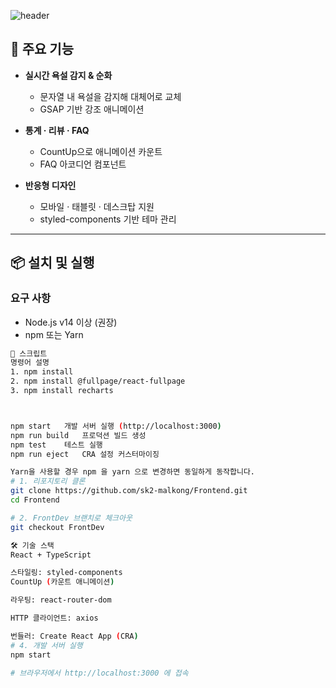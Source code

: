 ![header](https://capsule-render.vercel.app/api?type=waving&color=gradient&height=192&section=header&text=PURGO%20frontend&fontSize=90&animation=fadeIn&fontColor=FFF)


## 🚀 주요 기능

- **실시간 욕설 감지 & 순화**  
  - 문자열 내 욕설을 감지해 대체어로 교체  
  - GSAP 기반 강조 애니메이션  

- **통계 · 리뷰 · FAQ**  
  - CountUp으로 애니메이션 카운트  
  - FAQ 아코디언 컴포넌트  

- **반응형 디자인**  
  - 모바일 · 태블릿 · 데스크탑 지원  
  - styled-components 기반 테마 관리

---

## 📦 설치 및 실행

### 요구 사항

- Node.js v14 이상 (권장)  
- npm 또는 Yarn

```bash
📝 스크립트
명령어	설명
1. npm install
2. npm install @fullpage/react-fullpage
3. npm install recharts



npm start	개발 서버 실행 (http://localhost:3000)
npm run build	프로덕션 빌드 생성
npm test	테스트 실행
npm run eject	CRA 설정 커스터마이징

Yarn을 사용할 경우 npm 을 yarn 으로 변경하면 동일하게 동작합니다.
# 1. 리포지토리 클론
git clone https://github.com/sk2-malkong/Frontend.git
cd Frontend

# 2. FrontDev 브랜치로 체크아웃
git checkout FrontDev

🛠️ 기술 스택
React + TypeScript

스타일링: styled-components
CountUp (카운트 애니메이션)

라우팅: react-router-dom

HTTP 클라이언트: axios

번들러: Create React App (CRA)
# 4. 개발 서버 실행
npm start

# 브라우저에서 http://localhost:3000 에 접속
